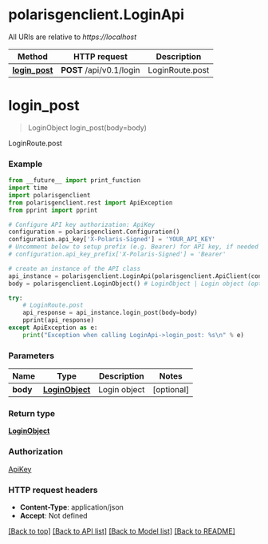# polarisgenclient.LoginApi

All URIs are relative to *https://localhost*

Method | HTTP request | Description
------------- | ------------- | -------------
[**login_post**](LoginApi.md#login_post) | **POST** /api/v0.1/login | LoginRoute.post


# **login_post**
> LoginObject login_post(body=body)

LoginRoute.post

### Example
```python
from __future__ import print_function
import time
import polarisgenclient
from polarisgenclient.rest import ApiException
from pprint import pprint

# Configure API key authorization: ApiKey
configuration = polarisgenclient.Configuration()
configuration.api_key['X-Polaris-Signed'] = 'YOUR_API_KEY'
# Uncomment below to setup prefix (e.g. Bearer) for API key, if needed
# configuration.api_key_prefix['X-Polaris-Signed'] = 'Bearer'

# create an instance of the API class
api_instance = polarisgenclient.LoginApi(polarisgenclient.ApiClient(configuration))
body = polarisgenclient.LoginObject() # LoginObject | Login object (optional)

try:
    # LoginRoute.post
    api_response = api_instance.login_post(body=body)
    pprint(api_response)
except ApiException as e:
    print("Exception when calling LoginApi->login_post: %s\n" % e)
```

### Parameters

Name | Type | Description  | Notes
------------- | ------------- | ------------- | -------------
 **body** | [**LoginObject**](LoginObject.md)| Login object | [optional] 

### Return type

[**LoginObject**](LoginObject.md)

### Authorization

[ApiKey](../README.md#ApiKey)

### HTTP request headers

 - **Content-Type**: application/json
 - **Accept**: Not defined

[[Back to top]](#) [[Back to API list]](../README.md#documentation-for-api-endpoints) [[Back to Model list]](../README.md#documentation-for-models) [[Back to README]](../README.md)

